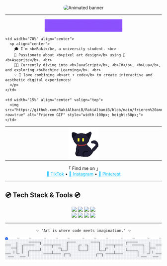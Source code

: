 <p align="center">
  <img src="https://github.com/RakiAlbaniB/RakiAlbaniB/blob/main/foto_github.gif?raw=true" alt="Animated banner" style="width:700px; height:200px; border-radius:15px; object-fit: cover;">
</p>

---

<p align="center">
  <img src="https://github.com/RakiAlbaniB/RakiAlbaniB/blob/main/ABOUT%20ME%20(1).gif?raw=true" alt="About Me Title" style="width:250px; height:auto; vertical-align: middle;">
</p>

<table width="100%" border="0" cellspacing="0" cellpadding="0">
  <tr>
    <td width="15%" align="center" valign="top">
      <img src="https://github.com/RakiAlbaniB/RakiAlbaniB/blob/main/cat(2).gif?raw=true" alt="Cat GIF" style="width:100px; height:100px;">
    </td>
    
    <td width="70%" align="center">
      <p align="center">
        🎓 I'm <b>Raki</b>, a university student. <br>
        🎨 Passionate about <b>pixel art design</b> using 🧩 <b>Aseprite</b>. <br>
        👨‍💻 Currently diving into <b>JavaScript</b>, <b>C#</b>, <b>Lua</b>, and exploring <b>Machine Learning</b>. <br>
        💡 I love combining <b>art + code</b> to create interactive and aesthetic digital experiences!
      </p>
    </td>
    
    <td width="15%" align="center" valign="top">
      <img src="https://github.com/RakiAlbaniB/RakiAlbaniB/blob/main/frieren%20and%20himmel.gif?raw=true" alt="Frieren GIF" style="width:100px; height:60px;">
    </td>
  </tr>
</table>

<p align="center">
  「 Find me on 」
<br>
<a href="https://www.tiktok.com/@jaysheesh.00" style="color:#00BFFF;">🎵 TikTok</a> •
<a href="https://www.instagram.com/rki.albn" style="color:#00BFFF;">📸 Instagram</a> •
<a href="https://www.pinterest.com/rakialbani2004" style="color:#00BFFF;">📌 Pinterest</a>
</p>

---
## 💿 Tech Stack & Tools 💿
<p align="center">
  <img src="https://img.shields.io/badge/JavaScript-00A9FF?style=for-the-badge&logo=javascript&logoColor=white" />
  <img src="https://img.shields.io/badge/HTML5-00A9FF?style=for-the-badge&logo=html5&logoColor=white" />
  <img src="https://img.shields.io/badge/CSS3-00A9FF?style=for-the-badge&logo=css3&logoColor=white" />
  <img src="https://img.shields.io/badge/TailwindCSS-00A9FF?style=for-the-badge&logo=tailwind-css&logoColor=white" />
  <br>
  <img src="https://img.shields.io/badge/Unity-BE00FF?style=for-the-badge&logo=unity&logoColor=white" />
  <img src="https://img.shields.io/badge/Godot-BE00FF?style=for-the-badge&logo=godot-engine&logoColor=white" />
  <img src="https://img.shields.io/badge/Blender-BE00FF?style=for-the-badge&logo=blender&logoColor=white" />
  <img src="https://img.shields.io/badge/Aseprite-BE00FF?style=for-the-badge&logo=aseprite&logoColor=white" />
</p>

---

<p align="center">
  <code>✨ "Art is where code meets imagination." ✨</code>
</p>

<p align="center">
<picture>
  <source media="(prefers-color-scheme: dark)" srcset="https://raw.githubusercontent.com/RakiAlbaniB/RakiAlbaniB/output/pacman-contribution-graph-dark.svg">
  <source media="(prefers-color-scheme: light)" srcset="https://raw.githubusercontent.com/RakiAlbaniB/RakiAlbaniB/output/pacman-contribution-graph.svg">
  <img alt="pacman contribution graph" src="https://raw.githubusercontent.com/RakiAlbaniB/RakiAlbaniB/output/pacman-contribution-graph.svg">
</picture>
</p>
